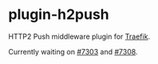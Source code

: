 # plugin-h2push

HTTP2 Push middleware plugin for [Traefik](https://github.com/traefik/traefik).

Currently waiting on [#7303](https://github.com/traefik/traefik/issues/7303) and [#7308](https://github.com/traefik/traefik/pull/7308).
